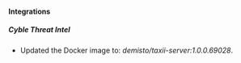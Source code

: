 #### Integrations
##### Cyble Threat Intel
- Updated the Docker image to: *demisto/taxii-server:1.0.0.69028*.
